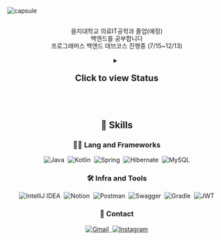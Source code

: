![capsule](https://capsule-render.vercel.app/api?type=rect&height=300&color=gradient&text=Hello%20I'm%20Suho👋&descAlign=50&reversal=false&fontSize=70&fontAlignY=50&fontAlign=50&descAlignY=60&section=header)

<br>

<p align="center" style="margin: 0; line-height: 1.2;">을지대학교 의료IT공학과 졸업(예정)</p>
<p align="center" style="margin: 0; line-height: 1.2;">백엔드를 공부합니다</p>
<p align="center" style="margin: 0; line-height: 1.2;">프로그래머스 백엔드 데브코스 진행중 (7/15~12/13)</p>

<br>
<div align="center">
  <details>
    <summary>
      <p style="font-size: 20px; font-weight: bold;">Click to view Status</p>
    </summary>
    <p align="center">
      <a href="https://github.com/anuraghazra/github-readme-stats">
        <img src="https://github-readme-stats.vercel.app/api?username=ghtndl&theme=dark&show_icons=true&icon_color=ffffff" alt="SUHO's GitHub stats" />
      </a>
      <a href="https://solved.ac/suho0406">
        <img src="http://mazassumnida.wtf/api/v2/generate_badge?boj=suho0406" alt="Solved.ac profile" />
      </a>
    </p>
  </details>
</div>

<br>
<br>

<h2 align="center" >🦾 Skills</h2>
<h3 align="center" >🧑‍💻 Lang and Frameworks</h3>
<div align="center">
    <img src="https://img.shields.io/badge/java-%23ED8B00.svg?style=flat&logo=openjdk&logoColor=white" alt="Java" style="margin: 0 2px;" />
    <img src="https://img.shields.io/badge/kotlin-%237F52FF.svg?style=flat&logo=kotlin&logoColor=white" alt="Kotlin" style="margin: 0 2px;" />
    <img src="https://img.shields.io/badge/spring-%236DB33F.svg?style=flat&logo=spring&logoColor=white" alt="Spring" style="margin: 0 2px;" />
    <img src="https://img.shields.io/badge/Hibernate-59666C?style=flat&logo=Hibernate&logoColor=white" alt="Hibernate" style="margin: 0 2px;" />
    <img src="https://img.shields.io/badge/mysql-4479A1.svg?style=flat&logo=mysql&logoColor=white" alt="MySQL" style="margin: 0 2px;" />
</div>

<h3 align="center"> 🛠️ Infra and Tools</h3>
<div align="center">
    <img src="https://img.shields.io/badge/IntelliJIDEA-000000.svg?style=flat&logo=intellij-idea&logoColor=white" alt="IntelliJ IDEA" style="margin: 0 2px;" />
    <img src="https://img.shields.io/badge/Notion-%23000000.svg?style=flat&logo=notion&logoColor=white" alt="Notion" style="margin: 0 2px;" />
    <img src="https://img.shields.io/badge/Postman-FF6C37?style=flat&logo=postman&logoColor=white" alt="Postman" style="margin: 0 2px;" />
    <img src="https://img.shields.io/badge/-Swagger-%23Clojure?style=flat&logo=swagger&logoColor=white" alt="Swagger" style="margin: 0 2px;" />
    <img src="https://img.shields.io/badge/Gradle-02303A.svg?style=flat&logo=Gradle&logoColor=white" alt="Gradle" style="margin: 0 2px;" />
    <img src="https://img.shields.io/badge/JWT-black?style=flat&logo=JSON%20web%20tokens" alt="JWT" style="margin: 0 2px;" />
</div>

<h3 align="center">📩 Contact</h3>
<div align="center">
    <a href="mailto:leesooho0406@gmail.com">
        <img src="https://img.shields.io/badge/Gmail-D14836?style=flat&logo=gmail&logoColor=white" alt="Gmail" style="margin: 0 2px;" />
    </a>
    <a href="https://www.instagram.com/ghtndl/">
        <img src="https://img.shields.io/badge/Instagram-%23E4405F.svg?style=flat&logo=Instagram&logoColor=white" alt="Instagram" style="margin: 0 2px;" />
    </a>
</div>

